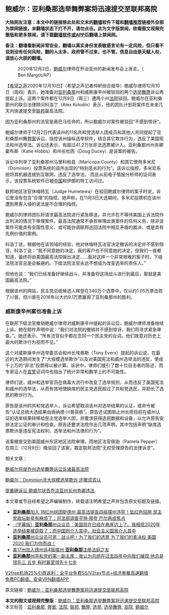  <h2>鲍威尔：亚利桑那选举舞弊案将迅速提交至联邦高院</h2> <p class="notice"><b>大陆网友注意：本文中的链接除此处和文末的<a href="https://github.com/bannedbook/fanqiang" >翻墙</a>软件下载和<a href="https://github.com/killgcd/justmysocks/blob/master/README.md">翻墙推荐</a>链接外全部为禁网链接，未翻墙状态下打不开，请勿点击。此为文字版禁闻，欲看图文视频完整版和更多禁闻，请下载<a href="https://github.com/bannedbook/fanqiang">翻墙软件或APP</a>后翻墙上禁闻网。</p><p>备注：翻墙看新闻非常安全，翻墙以真实身份发表敏感言论有一定风险，但只看不说则没有任何风险，翻的人太多，政府管不过来，也不管。信息自由是天赋人权，请放心大胆的翻墙。</b></p>  <div class="entry"> <figure><figcaption>2020年12月2日，<a href="https://www.bannedbook.org/bnews/tag/%e9%b2%8d%e5%a8%81%e5%b0%94/" class="st_tag internal_tag" rel="tag" title="标签 鲍威尔 下的日志">鲍威尔</a>律师在乔治亚州的新闻发布会上发言。（ Ben Margot/AP）</figcaption></figure> <p>【<span class='wp_keywordlink_affiliate'><a href="https://www.soundofhope.org" title="希望之声" target="_blank">希望之声</a></span>2020年12月10日】（希望之声记者仲轩综合报导）鲍威尔律师12月10日（周四）表示，她准备对<a href="https://www.bannedbook.org/bnews/tag/%e4%ba%9a%e5%88%a9%e6%a1%91%e9%82%a3/" class="st_tag internal_tag" rel="tag" title="标签 亚利桑那 下的日志">亚利桑那</a>州和威斯康辛州被驳回的两个<a href="https://www.bannedbook.org/bnews/tag/%e9%80%89%e4%b8%be/" class="st_tag internal_tag" rel="tag" title="标签 选举 下的日志">选举</a><a href="https://www.bannedbook.org/bnews/tag/%E8%88%9E%E5%BC%8A/" class="st_tag internal_tag" rel="tag" title="标签 舞弊 下的日志">舞弊</a>诉讼再提起上诉。这两个案件都在12月9日（周三）遭两个州<a href="https://www.bannedbook.org/bnews/tag/%e6%b3%95%e9%99%a2/" class="st_tag internal_tag" rel="tag" title="标签 法院 下的日志">法院</a>驳回。鲍威尔在亚利桑那州的联合法律顾问科洛丁（Alex Kolodin）表示，他的团队计划将案件在未来几天内快速提交至<a href="https://www.bannedbook.org/bnews/tag/%E8%81%94%E9%82%A6/" class="st_tag internal_tag" rel="tag" title="标签 联邦 下的日志">联邦</a>最高法院。</p> <p>因为亚利桑那州的法官是奥巴马任命的，所以鲍威尔对案件被驳回“不感到惊讶”。</p> <p>鲍威尔律师于12月2日代表该州的11名共和党选举人团成员和其他人共同提起了亚利桑那州舞<a href="https://www.bannedbook.org/bnews/tag/%E5%BC%8A%E6%A1%88/" class="st_tag internal_tag" rel="tag" title="标签 弊案 下的日志">弊案</a>诉讼，指控该州操纵选举软件，结合其它欺诈行为，违反了美国宪法和州选举法。诉讼还表示，有超过41.2万张非法选票被计入。亚利桑那州州务卿霍布斯（Katie Hobbs）和州长杜西（Doug Ducey）是该案的被告。</p> <p>诉讼中列举了亚利桑那州马里科帕县（Maricopa County）和其它使用多米尼（Dominion）投票系统的县所出现的“特别恶劣的行为”。该诉讼指控，多米尼系统将其机器连接到互联网，违反了选举法。 而且从前电子情报分析师的证词表示，该投票系统软件已被<span class='wp_keywordlink_affiliate'><a href="https://www.bannedbook.org/" title="中国" target="_blank">中国</a></span>和伊朗的特工访问过。</p> <p>联邦地区法官休梅特瓦（Judge Humetewa）在驳回鲍威尔律师的案子时说，诉讼里没有包含“合理”的指控。她声称，在11月3日大选期间，多米尼投票机在该州遭到黑客入侵的说法是不合理的指控。</p>  <p>鲍威尔的律师团队将请求最高法院进行紧急移送，并允许在不等待美国上诉法院作出判决的情况下审理案件。最高法院通常不承担审理此类案件的任何义务，除非该案件可能具有全国性意义、或可能协调联邦巡回法院中相互矛盾的裁决、或是具有先例价值的案例。</p> <p>科洛丁说，根据他在该领域的经验，他对休梅特瓦法官决定撤诉的决定并不感到惊讶。科洛丁说：“我不同意她的决定，我的客户也不同意她的决定，但我们一直都知道，最终将由美国最高法院做出决定&#8230;&#8230;面对这样一个非常艰难的案子时，下级法院法官总是会躲避的。下级法院法官永远不想成为改变选举的责任人。”</p> <p>但他也说：“我们已经准备好继续战斗，并准备将这场战斗进行到最后，那就是美国最高法院。”</p> <p>根据该州的网站，民主党总统候选人拜登在340万个选票中，仅以约1.05万票击败了川普。但川普在2016年以大约9.1万票赢得了亚利桑那州的胜利。</p> <h3>威斯康辛州案也准备上诉</h3> <p>在联邦下级法官撤销鲍威尔律师对威斯康辛州提起的诉讼后，鲍威尔律师准备继续上诉。她在邮件声明中说：“我们对法院的撤销并不感到惊讶，我们将寻求紧急审查。”。她还表示，“所有法官似乎都在念同一个民主党的台词。他们故意对历史上最大的欺诈行为视而不见。”</p>  <p>这个对威斯康辛州选举委员会和州长埃弗斯（Tony Evers）提起的诉讼说，在最近的大选期间发生了“大规模选举欺诈”以及对美国宪法和威州选举法的违反，使成千上万的“非法”投票得以被计算。诉状中，律师们援引了数十位目击者的陈述，而专家证人在<span class='wp_keywordlink'><a href="https://www.bannedbook.org/forum5/topic17.html" title="宣誓与预言" target="_blank">宣誓</a></span>证词中也指出了统计异常和数学上的不可能性。</p> <p>律师们说，威州和选举官员在病毒大流行中改变了选举规则，从而违反了美国宪法和威州的选举法，从而有效地使缺席的民主党选民超过了共和党选民，并助长了选民的欺诈行为。</p> <p>原告是该州的共和党选举人，诉讼希望取消该州对选举结果的认证，或命令被告“认证总统大选结果由唐纳德·川普获胜”。原告还试图阻止州长把目前在威州认证的选举结果转移给民主党选举人团，并要求获得选民数据和设备，以允许原告安排法定公证的审计和检查。原告还要求法院作出几项声明，其中包括声明“缺席选票欺诈是违反宪法权利、选举法和州法律的行为”。</p> <p>该案被提交到美国威州东区地区法院审理。而地区法官佩珀（Pamela Pepper）在周三（12月9日）晚驳回了该案，裁定联邦法院“无权受理原告的法律诉求”。</p> <p>相关文章：</p>  <p><a href="https://www.soundofhope.org/post/451315">鲍威尔将就乔州选举舞弊诉讼诉诸最高法院</a></p> <p><a href="https://www.soundofhope.org/post/449467">鲍威尔：Dominion涉大规模选举欺诈 还撒谎否认</a></p> <p><a href="https://www.soundofhope.org/post/447529">提重磅诉讼 鲍威尔状告乔治亚州长州务卿违法</a></p> <p>本文章或节目经希望之声编辑制作，转载请注明希望之声并包含原文标题及链接。</p> <ul class='op-related-articles' title='相关阅读'> <li><a href='https://www.bannedbook.org/bnews/bannedvideo/20201210/1445271.html' target='_blank'><b>亚利桑那</b>加入 18红州组团挺德州 最高法提告四摇摆州违宪！坠红色陷阱 民主党政坛新星有麻烦了；司法部调查亨特·拜登 巴尔再成焦点</a></li> <li><a href='https://www.bannedbook.org/bnews/bannedvideo/20201210/1445159.html' target='_blank'>（字幕版）<b>亚利桑那</b>州众议员：美国现在已经在悬崖边上了。我相信2020年选举结果被窃取了；而中国则介入其中，社会主义国家介入其中</a></li> <li><a href='https://www.bannedbook.org/bnews/bannedvideo/20201210/1445139.html' target='_blank'><b>亚利桑那</b>州众议员可恩：战斗吧！为了我们的选票 为了我们的表决权 美国2020  我们为你而战！</a></li> <li><a href='https://www.bannedbook.org/bnews/comments/20201210/1445132.html' target='_blank'>美17州加入德州诉4摇摆州 <b>亚利桑那</b>注册法庭之友</a></li> <li><a href='https://www.bannedbook.org/bnews/bannedvideo/20201210/1445122.html' target='_blank'><b>亚利桑那</b>州共和党的第一副主席：我认为总统在过去四年中向我们展现 他总是领先三 五步 有时甚至领先十七步</a></li> </ul> <p class="texttj"> <a href="https://www.bannedbook.org/forum23/topic22702.html" target="_blank">V2free机场25%引荐返利：全平台免费SS/V2ray节点+经济套餐高速翻墙</a><br/> <a href="https://github.com/bannedbook/fanqiang/wiki/%E7%A6%81%E9%97%BB%E7%BD%91%E5%AE%89%E5%8D%93%E7%BF%BB%E5%A2%99%E6%96%B0%E9%97%BBAPP" target="_blank">免费PC翻墙、安卓VPN翻墙APP</a></p><p>原文链接：<a class="src_link"  href="https://www.soundofhope.org/post/452380" target="_blank">鲍威尔：亚利桑那选举舞弊案将迅速提交至联邦高院</a></p> <a name='sharetosocial'></a>       <div><b>本文的图文或视频完整版</b>：<a href='https://www.bannedbook.org/bnews/comments/20201211/1445579.html'>鲍威尔：亚利桑那选举舞弊案将迅速提交至联邦高院</a></div>  </div><!--END ENTRY--> <div class="postfooter"> <div>本文标签：<a href="https://www.bannedbook.org/bnews/tag/%e4%ba%9a%e5%88%a9%e6%a1%91%e9%82%a3/" rel="tag">亚利桑那</a>, <a href="https://www.bannedbook.org/bnews/tag/%E5%BC%8A%E6%A1%88/" rel="tag">弊案</a>, <a href="https://www.bannedbook.org/bnews/tag/%e6%b3%95%e9%99%a2/" rel="tag">法院</a>, <a href="https://www.bannedbook.org/bnews/tag/%E8%81%94%E9%82%A6/" rel="tag">联邦</a>, <a href="https://www.bannedbook.org/bnews/tag/%E8%88%9E%E5%BC%8A/" rel="tag">舞弊</a>, <a href="https://www.bannedbook.org/bnews/tag/%e9%80%89%e4%b8%be/" rel="tag">选举</a>, <a href="https://www.bannedbook.org/bnews/tag/%E9%80%89%E4%B8%BE%E8%88%9E%E5%BC%8A/" rel="tag">选举舞弊</a>, <a href="https://www.bannedbook.org/bnews/tag/%e9%ab%98%e9%99%a2/" rel="tag">高院</a>, <a href="https://www.bannedbook.org/bnews/tag/%e9%b2%8d%e5%a8%81%e5%b0%94/" rel="tag">鲍威尔</a></div>  </div><!--END POSTFOOTER--> 